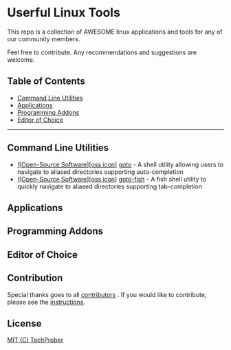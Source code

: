 # Userful Linux Tools

This repo is a collection of AWESOME linux applications and tools for any of our community members.

Feel free to contribute. Any recommendations and suggestions are welcome.

## Table of Contents

- [Command Line Utilities](#command-line-utilities)
- [Applications](#applications)
- [Programming Addons](#programming-addons)
- [Editor of Choice](#editor-of-choice)

---

## Command Line Utilities

- [![Open-Source Software][oss icon]]() [goto](https://github.com/iridakos/goto) - A shell utility allowing users to navigate to aliased directories supporting auto-completion
- [![Open-Source Software][oss icon]]() [goto-fish](https://github.com/iridakos/goto) - A fish shell utility to quickly navigate to aliased directories supporting tab-completion

## Applications

## Programming Addons

## Editor of Choice

## Contribution

Special thanks goes to all [contributors](https://github.com/TechProber/cloud-estate/graphs/contributors) . If you would like to contribute, please see the [instructions](https://github.com/TechProber/cloud-estate/blob/master/docs/contribute.md).

## License

[MIT (C) TechProber](https://github.com/yqlbu/TechProber/blob/master/LICENSE)
